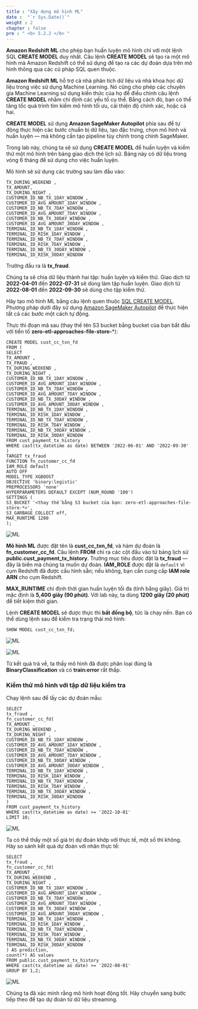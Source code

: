 ```yaml
---
title : "Xây dựng mô hình ML"
date :  "`r Sys.Date()`" 
weight : 2 
chapter : false
pre : " <b> 5.2.2 </b> "
---
```


**Amazon Redshift ML** cho phép bạn huấn luyện mô hình chỉ với một lệnh SQL **CREATE MODEL** duy nhất. Câu lệnh **CREATE MODEL** sẽ tạo ra một mô hình mà Amazon Redshift có thể sử dụng để tạo ra các dự đoán dựa trên mô hình thông qua các cú pháp SQL quen thuộc.

**Amazon Redshift ML** hỗ trợ cả nhà phân tích dữ liệu và nhà khoa học dữ liệu trong việc sử dụng Machine Learning. Nó cũng cho phép các chuyên gia Machine Learning sử dụng kiến thức của họ để điều chỉnh câu lệnh **CREATE MODEL** nhằm chỉ định các yếu tố cụ thể. Bằng cách đó, bạn có thể tăng tốc quá trình tìm kiếm mô hình tối ưu, cải thiện độ chính xác, hoặc cả hai.

**CREATE MODEL** sử dụng **Amazon SageMaker Autopilot** phía sau để tự động thực hiện các bước chuẩn bị dữ liệu, tạo đặc trưng, chọn mô hình và huấn luyện — mà không cần tạo pipeline tùy chỉnh trong chính SageMaker.

Trong lab này, chúng ta sẽ sử dụng **CREATE MODEL** để huấn luyện và kiểm thử một mô hình trên bảng giao dịch thẻ lịch sử. Bảng này có dữ liệu trong vòng 6 tháng để sử dụng cho việc huấn luyện.

Mô hình sẽ sử dụng các trường sau làm đầu vào:

```
TX_DURING_WEEKEND ,
TX_AMOUNT,
TX_DURING_NIGHT ,
CUSTOMER_ID_NB_TX_1DAY_WINDOW ,
CUSTOMER_ID_AVG_AMOUNT_1DAY_WINDOW ,
CUSTOMER_ID_NB_TX_7DAY_WINDOW ,
CUSTOMER_ID_AVG_AMOUNT_7DAY_WINDOW ,
CUSTOMER_ID_NB_TX_30DAY_WINDOW ,
CUSTOMER_ID_AVG_AMOUNT_30DAY_WINDOW ,
TERMINAL_ID_NB_TX_1DAY_WINDOW ,
TERMINAL_ID_RISK_1DAY_WINDOW ,
TERMINAL_ID_NB_TX_7DAY_WINDOW ,
TERMINAL_ID_RISK_7DAY_WINDOW ,
TERMINAL_ID_NB_TX_30DAY_WINDOW ,
TERMINAL_ID_RISK_30DAY_WINDOW
```

Trường đầu ra là **tx_fraud**.

Chúng ta sẽ chia dữ liệu thành hai tập: huấn luyện và kiểm thử. Giao dịch từ **2022-04-01** đến **2022-07-31** sẽ dùng làm tập huấn luyện. Giao dịch từ **2022-08-01** đến **2022-09-30** sẽ dùng cho tập kiểm thử.

Hãy tạo mô hình ML bằng câu lệnh quen thuộc [SQL CREATE MODEL](https://docs.aws.amazon.com/redshift/latest/dg/r_CREATE_MODEL.html). Phương pháp dưới đây sử dụng [Amazon SageMaker Autopilot](https://aws.amazon.com/sagemaker/autopilot/) để thực hiện tất cả các bước một cách tự động.

Thực thi đoạn mã sau (thay thế tên S3 bucket bằng bucket của bạn bắt đầu với tiền tố **zero-etl-approaches-file-store-***):

```
CREATE MODEL cust_cc_txn_fd
FROM (
SELECT
TX_AMOUNT ,
TX_FRAUD ,
TX_DURING_WEEKEND ,
TX_DURING_NIGHT ,
CUSTOMER_ID_NB_TX_1DAY_WINDOW ,
CUSTOMER_ID_AVG_AMOUNT_1DAY_WINDOW ,
CUSTOMER_ID_NB_TX_7DAY_WINDOW ,
CUSTOMER_ID_AVG_AMOUNT_7DAY_WINDOW ,
CUSTOMER_ID_NB_TX_30DAY_WINDOW ,
CUSTOMER_ID_AVG_AMOUNT_30DAY_WINDOW ,
TERMINAL_ID_NB_TX_1DAY_WINDOW ,
TERMINAL_ID_RISK_1DAY_WINDOW ,
TERMINAL_ID_NB_TX_7DAY_WINDOW ,
TERMINAL_ID_RISK_7DAY_WINDOW ,
TERMINAL_ID_NB_TX_30DAY_WINDOW ,
TERMINAL_ID_RISK_30DAY_WINDOW
FROM cust_payment_tx_history
WHERE cast(tx_datetime as date) BETWEEN '2022-06-01' AND '2022-09-30'
)
TARGET tx_fraud
FUNCTION fn_customer_cc_fd
IAM_ROLE default
AUTO OFF
MODEL_TYPE XGBOOST
OBJECTIVE 'binary:logistic'
PREPROCESSORS 'none'
HYPERPARAMETERS DEFAULT EXCEPT (NUM_ROUND '100')
SETTINGS (
S3_BUCKET '<thay thế bằng S3 bucket của bạn: zero-etl-approaches-file-store-*>',
S3_GARBAGE_COLLECT off,
MAX_RUNTIME 1200
);
```

![ML](/images/6.ML/5.png)

**Mô hình ML** được đặt tên là **cust_cc_txn_fd**, và hàm dự đoán là **fn_customer_cc_fd**. Câu lệnh **FROM** chỉ ra các cột đầu vào từ bảng lịch sử **public.cust_payment_tx_history**. Trường mục tiêu được đặt là **tx_fraud** — đây là biến mà chúng ta muốn dự đoán. **IAM_ROLE** được đặt là `default` vì cụm Redshift đã được cấu hình sẵn; nếu không, bạn cần cung cấp **IAM role ARN** cho cụm Redshift.

**MAX_RUNTIME** chỉ định thời gian huấn luyện tối đa (tính bằng giây). Giá trị mặc định là **5,400 giây (90 phút)**. Với lab này, ta dùng **1200 giây (20 phút)** để tiết kiệm thời gian.

Lệnh **CREATE MODEL** sẽ được thực thi **bất đồng bộ**, tức là chạy nền. Bạn có thể dùng lệnh sau để kiểm tra trạng thái mô hình:

```
SHOW MODEL cust_cc_txn_fd;
```


![ML](/images/6.ML/6.png)

![ML](/images/6.ML/7.png)

Từ kết quả trả về, ta thấy mô hình đã được phân loại đúng là **BinaryClassification** và có **train:error** rất thấp.

### Kiểm thử mô hình với tập dữ liệu kiểm tra

Chạy lệnh sau để lấy các dự đoán mẫu:

```
SELECT
tx_fraud ,
fn_customer_cc_fd(
TX_AMOUNT ,
TX_DURING_WEEKEND ,
TX_DURING_NIGHT ,
CUSTOMER_ID_NB_TX_1DAY_WINDOW ,
CUSTOMER_ID_AVG_AMOUNT_1DAY_WINDOW ,
CUSTOMER_ID_NB_TX_7DAY_WINDOW ,
CUSTOMER_ID_AVG_AMOUNT_7DAY_WINDOW ,
CUSTOMER_ID_NB_TX_30DAY_WINDOW ,
CUSTOMER_ID_AVG_AMOUNT_30DAY_WINDOW ,
TERMINAL_ID_NB_TX_1DAY_WINDOW ,
TERMINAL_ID_RISK_1DAY_WINDOW ,
TERMINAL_ID_NB_TX_7DAY_WINDOW ,
TERMINAL_ID_RISK_7DAY_WINDOW ,
TERMINAL_ID_NB_TX_30DAY_WINDOW ,
TERMINAL_ID_RISK_30DAY_WINDOW
)
FROM cust_payment_tx_history
WHERE cast(tx_datetime as date) >= '2022-10-01'
LIMIT 10;
```


![ML](/images/6.ML/8.png)

Ta có thể thấy một số giá trị dự đoán khớp với thực tế, một số thì không. Hãy so sánh kết quả dự đoán với nhãn thực tế:

```
SELECT
tx_fraud ,
fn_customer_cc_fd(
TX_AMOUNT ,
TX_DURING_WEEKEND ,
TX_DURING_NIGHT ,
CUSTOMER_ID_NB_TX_1DAY_WINDOW ,
CUSTOMER_ID_AVG_AMOUNT_1DAY_WINDOW ,
CUSTOMER_ID_NB_TX_7DAY_WINDOW ,
CUSTOMER_ID_AVG_AMOUNT_7DAY_WINDOW ,
CUSTOMER_ID_NB_TX_30DAY_WINDOW ,
CUSTOMER_ID_AVG_AMOUNT_30DAY_WINDOW ,
TERMINAL_ID_NB_TX_1DAY_WINDOW ,
TERMINAL_ID_RISK_1DAY_WINDOW ,
TERMINAL_ID_NB_TX_7DAY_WINDOW ,
TERMINAL_ID_RISK_7DAY_WINDOW ,
TERMINAL_ID_NB_TX_30DAY_WINDOW ,
TERMINAL_ID_RISK_30DAY_WINDOW
) AS prediction,
count(*) AS values
FROM public.cust_payment_tx_history
WHERE cast(tx_datetime as date) >= '2022-08-01'
GROUP BY 1,2;
```

![ML](/images/6.ML/9.png)

Chúng ta đã xác minh rằng mô hình hoạt động tốt. Hãy chuyển sang bước tiếp theo để tạo dự đoán từ dữ liệu streaming.